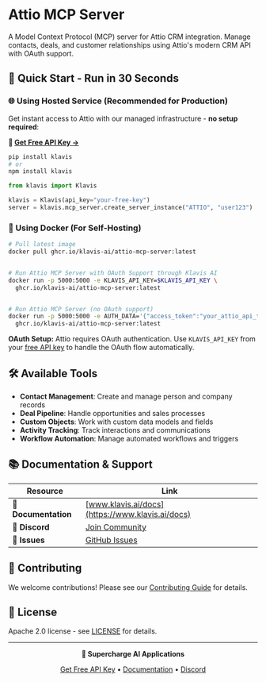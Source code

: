 # Attio MCP Server

A Model Context Protocol (MCP) server for Attio CRM integration. Manage contacts, deals, and customer relationships using Attio's modern CRM API with OAuth support.

## 🚀 Quick Start - Run in 30 Seconds

### 🌐 Using Hosted Service (Recommended for Production)

Get instant access to Attio with our managed infrastructure - **no setup required**:

**🔗 [Get Free API Key →](https://www.klavis.ai/home/api-keys)**

```bash
pip install klavis
# or
npm install klavis
```

```python
from klavis import Klavis

klavis = Klavis(api_key="your-free-key")
server = klavis.mcp_server.create_server_instance("ATTIO", "user123")
```

### 🐳 Using Docker (For Self-Hosting)

```bash
# Pull latest image
docker pull ghcr.io/klavis-ai/attio-mcp-server:latest


# Run Attio MCP Server with OAuth Support through Klavis AI
docker run -p 5000:5000 -e KLAVIS_API_KEY=$KLAVIS_API_KEY \
  ghcr.io/klavis-ai/attio-mcp-server:latest


# Run Attio MCP Server (no OAuth support)
docker run -p 5000:5000 -e AUTH_DATA='{"access_token":"your_attio_api_token_here"}' \
  ghcr.io/klavis-ai/attio-mcp-server:latest
```

**OAuth Setup:** Attio requires OAuth authentication. Use `KLAVIS_API_KEY` from your [free API key](https://www.klavis.ai/home/api-keys) to handle the OAuth flow automatically.

## 🛠️ Available Tools

- **Contact Management**: Create and manage person and company records
- **Deal Pipeline**: Handle opportunities and sales processes
- **Custom Objects**: Work with custom data models and fields
- **Activity Tracking**: Track interactions and communications
- **Workflow Automation**: Manage automated workflows and triggers

## 📚 Documentation & Support

| Resource | Link |
|----------|------|
| **📖 Documentation** | [www.klavis.ai/docs](https://www.klavis.ai/docs) |
| **💬 Discord** | [Join Community](https://discord.gg/p7TuTEcssn) |
| **🐛 Issues** | [GitHub Issues](https://github.com/klavis-ai/klavis/issues) |

## 🤝 Contributing

We welcome contributions! Please see our [Contributing Guide](../../CONTRIBUTING.md) for details.

## 📜 License

Apache 2.0 license - see [LICENSE](../../LICENSE) for details.

---

<div align="center">
  <p><strong>🚀 Supercharge AI Applications </strong></p>
  <p>
    <a href="https://www.klavis.ai">Get Free API Key</a> •
    <a href="https://www.klavis.ai/docs">Documentation</a> •
    <a href="https://discord.gg/p7TuTEcssn">Discord</a>
  </p>
</div>
